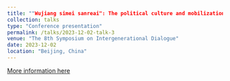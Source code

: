 ```yaml
---
title: ""Wujiang simei sanreai": The political culture and mobilization function of party language"
collection: talks
type: "Conference presentation"
permalink: /talks/2023-12-02-talk-3
venue: "The 8th Symposium on Intergenerational Dialogue"
date: 2023-12-02
location: "Beijing, China"
---
```


[More information here](https://mp.weixin.qq.com/s/jEsNUHwe02qIpx-5PuGbLw)
